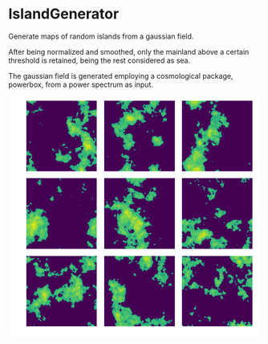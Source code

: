 # IslandGenerator

Generate maps of random islands from a gaussian field.

After being normalized and smoothed, only the mainland above a certain threshold is retained,
being the rest considered as sea.

The gaussian field is generated employing a cosmological package, powerbox, from a power spectrum as input.

![An example of randomly generated islands](/images/archipielago_9seeds_indexlaw_-3.0_threshold_0.6_sigma_5.0.png)